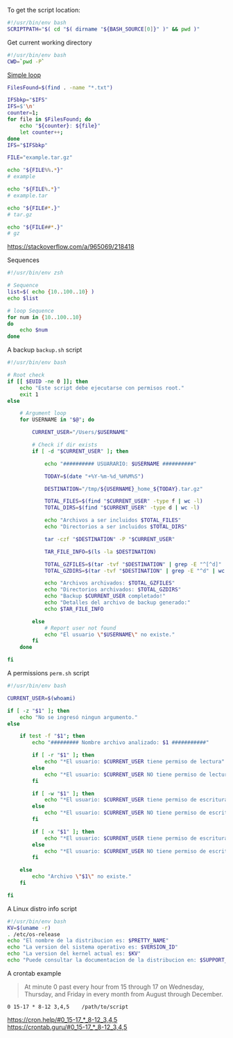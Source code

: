 To get the script location:
```sh
#!/usr/bin/env bash
SCRIPTPATH="$( cd "$( dirname "${BASH_SOURCE[0]}" )" && pwd )"
```

Get current working directory
```sh
#!/usr/bin/env bash
CWD=`pwd -P`
```

[Simple loop](https://stackoverflow.com/a/41904013/218418)
```sh
FilesFound=$(find . -name "*.txt")

IFSbkp="$IFS"
IFS=$'\n'
counter=1;
for file in $FilesFound; do
	echo "${counter}: ${file}"
	let counter++;
done
IFS="$IFSbkp"
```

```sh
FILE="example.tar.gz"

echo "${FILE%%.*}"
# example

echo "${FILE%.*}"
# example.tar

echo "${FILE#*.}"
# tar.gz

echo "${FILE##*.}"
# gz
```

https://stackoverflow.com/a/965069/218418

Sequences
```sh
#!/usr/bin/env zsh

# Sequence
list=$( echo {10..100..10} )
echo $list

# loop Sequence
for num in {10..100..10}
do
	echo $num
done
```

A backup `backup.sh` script
```sh
#!/usr/bin/env bash

# Root check
if [[ $EUID -ne 0 ]]; then
	echo "Este script debe ejecutarse con permisos root." 
	exit 1
else

	# Argument loop
	for USERNAME in "$@"; do

		CURRENT_USER="/Users/$USERNAME"

		# Check if dir exists
		if [ -d "$CURRENT_USER" ]; then

			echo "########## USUARARIO: $USERNAME ##########"

			TODAY=$(date "+%Y-%m-%d_%H%M%S")

			DESTINATION="/tmp/${USERNAME}_home_${TODAY}.tar.gz"

			TOTAL_FILES=$(find "$CURRENT_USER" -type f | wc -l)
			TOTAL_DIRS=$(find "$CURRENT_USER" -type d | wc -l)

			echo "Archivos a ser incluidos $TOTAL_FILES"
			echo "Directorios a ser incluidos $TOTAL_DIRS"

			tar -czf "$DESTINATION" -P "$CURRENT_USER"

			TAR_FILE_INFO=$(ls -la $DESTINATION)

			TOTAL_GZFILES=$(tar -tvf "$DESTINATION" | grep -E "^[^d]" | wc -l)
			TOTAL_GZDIRS=$(tar -tvf "$DESTINATION" | grep -E "^d" | wc -l)

			echo "Archivos archivados: $TOTAL_GZFILES"
			echo "Directorios archivados: $TOTAL_GZDIRS"
			echo "Backup $CURRENT_USER completado!"
			echo "Detalles del archivo de backup generado:"
			echo $TAR_FILE_INFO

		else
			# Report user not found
			echo "El usuario \"$USERNAME\" no existe."
		fi
	done

fi

```

A permissions `perm.sh` script
```sh
#!/usr/bin/env bash

CURRENT_USER=$(whoami)

if [ -z "$1" ]; then
	echo "No se ingresó ningun argumento."
else

	if test -f "$1"; then
		echo "######### Nombre archivo analizado: $1 ###########"

		if [ -r "$1" ]; then
			echo "*El usuario: $CURRENT_USER tiene permiso de lectura"
		else
			echo "*El usuario: $CURRENT_USER NO tiene permiso de lectura"
		fi

		if [ -w "$1" ]; then
			echo "*El usuario: $CURRENT_USER tiene permiso de escritura"
		else
			echo "*El usuario: $CURRENT_USER NO tiene permiso de escritura"
		fi

		if [ -x "$1" ]; then
			echo "*El usuario: $CURRENT_USER tiene permiso de escritura"
		else
			echo "*El usuario: $CURRENT_USER NO tiene permiso de escritura"
		fi

	else
		echo "Archivo \"$1\" no existe."
	fi

fi

```

A Linux distro info script
```sh
#!/usr/bin/env bash
KV=$(uname -r)
. /etc/os-release
echo "El nombre de la distribucion es: $PRETTY_NAME"
echo "La version del sistema operativo es: $VERSION_ID"
echo "La version del kernel actual es: $KV"
echo "Puede consultar la documentacion de la distribucion en: $SUPPORT_URL"

```

A crontab example
> At minute 0 past every hour from 15 through 17 on Wednesday, Thursday, and Friday in every month from August through December.
```
0 15-17 * 8-12 3,4,5 	/path/to/script
```
https://cron.help/#0_15-17_*_8-12_3,4,5  
https://crontab.guru/#0_15-17_*_8-12_3,4,5  
